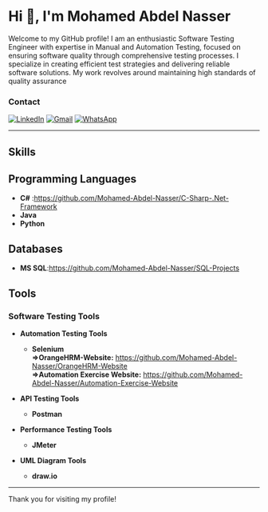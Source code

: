 # Hi 👋, I'm Mohamed Abdel Nasser

Welcome to my GitHub profile! I am an enthusiastic Software Testing Engineer with expertise in Manual and Automation Testing,
focused on ensuring software quality through comprehensive testing processes.
I specialize in creating efficient test strategies and delivering reliable software solutions. My work revolves around maintaining high standards of quality assurance





### Contact 
[![LinkedIn](https://img.shields.io/badge/LinkedIn-blue?style=for-the-badge&logo=linkedin)](https://www.linkedin.com/in/mohamed-abdel-nasser-75014019a/)
[![Gmail](https://img.shields.io/badge/Email-red?style=for-the-badge&logo=gmail&logoColor=white)](mailto:m.a.nasser113@gmail.com)
[![WhatsApp](https://img.shields.io/badge/WhatsApp-green?style=for-the-badge&logo=whatsapp&logoColor=white)](http://wa.me/+201018127745)

---

## Skills

## Programming Languages
- **C#** :https://github.com/Mohamed-Abdel-Nasser/C-Sharp-.Net-Framework
- **Java**
- **Python**

## Databases
- **MS SQL**:https://github.com/Mohamed-Abdel-Nasser/SQL-Projects

## Tools
### Software Testing Tools

- **Automation Testing Tools**    
   - **Selenium**      
             **=>OrangeHRM-Website:** https://github.com/Mohamed-Abdel-Nasser/OrangeHRM-Website   
              **=>Automation Exercise Website:** https://github.com/Mohamed-Abdel-Nasser/Automation-Exercise-Website

- **API Testing Tools**   
     - **Postman**      


- **Performance Testing Tools**    
     - **JMeter**

- **UML Diagram Tools**
     - **draw.io**
---

  Thank you for visiting my profile!

